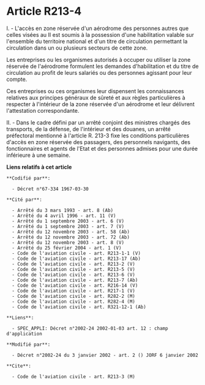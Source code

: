 # Article R213-4

I. - L'accès en zone réservée d'un aérodrome des personnes autres que celles visées au II est soumis à la possession d'une
habilitation valable sur l'ensemble du territoire national et d'un titre de circulation permettant la circulation dans un ou
plusieurs secteurs de cette zone.

Les entreprises ou les organismes autorisés à occuper ou utiliser la zone réservée de l'aérodrome formulent les demandes
d'habilitation et du titre de circulation au profit de leurs salariés ou des personnes agissant pour leur compte.

Ces entreprises ou ces organismes leur dispensent les connaissances relatives aux principes généraux de sûreté et aux règles
particulières à respecter à l'intérieur de la zone réservée d'un aérodrome et leur délivrent l'attestation correspondante.

II. - Dans le cadre défini par un arrêté conjoint des ministres chargés des transports, de la défense, de l'intérieur et des
douanes, un arrêté préfectoral mentionné à l'article R. 213-3 fixe les conditions particulières d'accès en zone réservée des
passagers, des personnels navigants, des fonctionnaires et agents de l'Etat et des personnes admises pour une durée
inférieure à une semaine.

**Liens relatifs à cet article**

	**Codifié par**:

	  - Décret n°67-334 1967-03-30

	**Cité par**:

	  - Arrêté du 3 mars 1993 - art. 8 (Ab)
	  - Arrêté du 4 avril 1996 - art. 11 (V)
	  - Arrêté du 1 septembre 2003 - art. 6 (V)
	  - Arrêté du 1 septembre 2003 - art. 7 (V)
	  - Arrêté du 12 novembre 2003 - art. 58 (Ab)
	  - Arrêté du 12 novembre 2003 - art. 72 (Ab)
	  - Arrêté du 12 novembre 2003 - art. 8 (V)
	  - Arrêté du 25 février 2004 - art. 1 (V)
	  - Code de l'aviation civile - art. R213-1-1 (V)
	  - Code de l'aviation civile - art. R213-17 (Ab)
	  - Code de l'aviation civile - art. R213-2 (V)
	  - Code de l'aviation civile - art. R213-5 (V)
	  - Code de l'aviation civile - art. R213-6 (V)
	  - Code de l'aviation civile - art. R213-7 (Ab)
	  - Code de l'aviation civile - art. R216-14 (V)
	  - Code de l'aviation civile - art. R217-1 (V)
	  - Code de l'aviation civile - art. R282-2 (M)
	  - Code de l'aviation civile - art. R282-4 (M)
	  - Code de l'aviation civile - art. R321-12-1 (Ab)

	**Liens**:

	  - SPEC_APPLI: Décret n°2002-24 2002-01-03 art. 12 : champ d'application

	**Modifié par**:

	  - Décret n°2002-24 du 3 janvier 2002 - art. 2 () JORF 6 janvier 2002

	**Cite**:

	  - Code de l'aviation civile - art. R213-3 (M)
